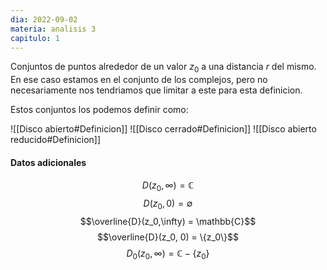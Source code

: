 ```yaml
---
dia: 2022-09-02
materia: analisis 3
capitulo: 1
---
```

Conjuntos de puntos alrededor de un valor $z_0$ a una distancia $r$ del mismo. En ese caso estamos en el conjunto de los complejos, pero no necesariamente nos tendriamos que limitar a este para esta definicion. 

Estos conjuntos los podemos definir como: 

![[Disco abierto#Definicion]]
![[Disco cerrado#Definicion]]
![[Disco abierto reducido#Definicion]]

#### Datos adicionales
$$D(z_0, \infty) = \mathbb{C}$$
$$D(z_0, 0) = \emptyset$$
$$\overline{D}(z_0,\infty) = \mathbb{C}$$
$$\overline{D}(z_0, 0) = \{z_0\}$$
$$D_0(z_0, \infty) = \mathbb{C} - \{z_0\}$$
